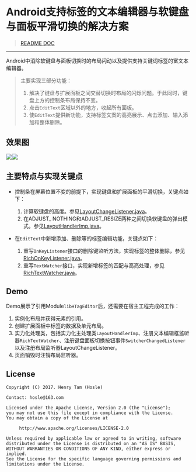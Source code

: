 # Android支持标签的文本编辑器与软键盘与面板平滑切换的解决方案

>[README DOC](./README.md)

---

Android中消除软键盘与面板切换时的布局闪动以及提供支持关键词标签的富文本编辑器。

>主要实现三部分功能：
>
>1. 解决了键盘与扩展面板之间交替切换时布局的闪烁问题。于此同时，键盘上方的控制条布局保持不变。
>2. 点击`EditText`区域以外的地方，收起所有面板。
>3. 使`EditText`提供新功能，支持标签文案的高亮展示、点击添加、输入添加和整体删除。

## 效果图

![][effect_1_gif]![][effect_2_gif]

## 主要特点与实现关键点

* 控制条在屏幕位置不变的前提下，实现键盘和扩展面板的平滑切换，关键点如下：
  	1. 计算软键盘的高度。参见[LayoutChangeListener.java][LayoutChangeListener_link]。
  	2. 在ADJUST_ NOTHING和ADJUST_RESIZE两种之间切换软键盘的弹出模式。参见[LayoutHandlerImp.java][LayoutHandlerImp_link]。
 
* 在`EditText`中新增添加、删除等的标签编辑功能，关键点如下：
	1. 重写`OnKeyListener`接口的删除键监听方法，实现标签的整体删除，参见[RichOnKeyListener.java][RichOnKeyListener_link]。
	2. 重写`TextWatcher`接口，实现新增标签的匹配与高亮处理，参见[RichTextWatcher.java][RichTextWatcher_link]。

## Demo

Demo展示了引用Module`libHTagEditor`后，还需要在宿主工程完成的工作：

1. 实例化布局并获得元素的引用。
2. 创建扩展面板中标签的数据及单元布局。
3. 实力化处理类，包括实力化主处理类`LayoutHandlerImp`、注册文本编辑框监听器`RichTextWatcher`、注册键盘面板切换按钮事件`SwitcherChangedListener`以及注册布局监听器LayoutChangeListener。
4. 页面销毁时注销布局监听器。

## License

```
Copyright (C) 2017. Henry Tam (Hosle)

Contact: hosle@163.com

Licensed under the Apache License, Version 2.0 (the "License");
you may not use this file except in compliance with the License.
You may obtain a copy of the License at

     http://www.apache.org/licenses/LICENSE-2.0

Unless required by applicable law or agreed to in writing, software distributed under the License is distributed on an "AS IS" BASIS, WITHOUT WARRANTIES OR CONDITIONS OF ANY KIND, either express or implied.
See the License for the specific language governing permissions and limitations under the License.
```
 [effect_1_gif]: ./sourcepic/effect_pic1.gif
 [effect_2_gif]: ./sourcepic/effect_pic2.gif
  [LayoutChangeListener_link]: ./libHTagEditor/src/main/java/com/hosle/tageditor/listener/LayoutChangeListener.java
 [LayoutHandlerImp_link]: ./libHTagEditor/src/main/java/com/hosle/tageditor/handler/LayoutHandlerImp.java
 [RichOnKeyListener_link]:./libHTagEditor/src/main/java/com/hosle/tageditor/listener/RichOnKeyListener.java 
 [RichTextWatcher_link]: ./libHTagEditor/src/main/java/com/hosle/tageditor/listener/RichTextWatcher.java 